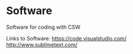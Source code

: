 # Software
Software for coding with CSW

Links to Software:
  https://code.visualstudio.com/
  http://www.sublimetext.com/
